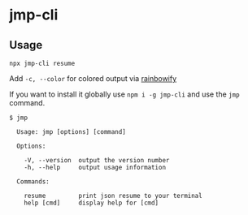 # jmp-cli

## Usage

`npx jmp-cli resume`

Add `-c, --color` for colored output via [rainbowify](https://github.com/maxogden/rainbowify)

If you want to install it globally use `npm i -g jmp-cli` and use the `jmp` command.

```
$ jmp

  Usage: jmp [options] [command]

  Options:

    -V, --version  output the version number
    -h, --help     output usage information

  Commands:

    resume         print json resume to your terminal
    help [cmd]     display help for [cmd]
```
